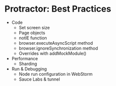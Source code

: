 # Protractor: Best Practices

* Code
  *  Set screen size
  *  Page objects
  *  notIE function
  *  browser.executeAsyncScript method
  *  browser.ignoreSynchronization method
  *  Overrides with addMockModule()
* Performance
  * Sharding
* Run & Debugging
  * Node run configuration in WebStorm   
  * Sauce Labs & tunnel
